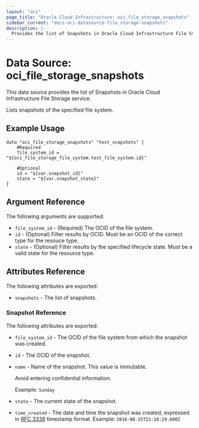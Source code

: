 ```yaml
---
layout: "oci"
page_title: "Oracle Cloud Infrastructure: oci_file_storage_snapshots"
sidebar_current: "docs-oci-datasource-file_storage-snapshots"
description: |-
  Provides the list of Snapshots in Oracle Cloud Infrastructure File Storage service
---
```


# Data Source: oci_file_storage_snapshots
This data source provides the list of Snapshots in Oracle Cloud Infrastructure File Storage service.

Lists snapshots of the specified file system.


## Example Usage

```hcl
data "oci_file_storage_snapshots" "test_snapshots" {
	#Required
	file_system_id = "${oci_file_storage_file_system.test_file_system.id}"

	#Optional
	id = "${var.snapshot_id}"
	state = "${var.snapshot_state}"
}
```

## Argument Reference

The following arguments are supported:

* `file_system_id` - (Required) The OCID of the file system.
* `id` - (Optional) Filter results by OCID. Must be an OCID of the correct type for the resouce type. 
* `state` - (Optional) Filter results by the specified lifecycle state. Must be a valid state for the resource type. 


## Attributes Reference

The following attributes are exported:

* `snapshots` - The list of snapshots.

### Snapshot Reference

The following attributes are exported:

* `file_system_id` - The OCID of the file system from which the snapshot was created. 
* `id` - The OCID of the snapshot.
* `name` - Name of the snapshot. This value is immutable.

	Avoid entering confidential information.

	Example: `Sunday` 
* `state` - The current state of the snapshot.
* `time_created` - The date and time the snapshot was created, expressed in [RFC 3339](https://tools.ietf.org/rfc/rfc3339) timestamp format.  Example: `2016-08-25T21:10:29.600Z` 

